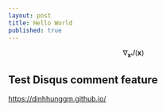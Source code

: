 ```yaml
---
layout: post
title: Hello World
published: true
---
```

$$ \nabla_\boldsymbol{x} J(\boldsymbol{x}) $$
 
## Test Disqus comment feature
 
https://dinhhunggm.github.io/
